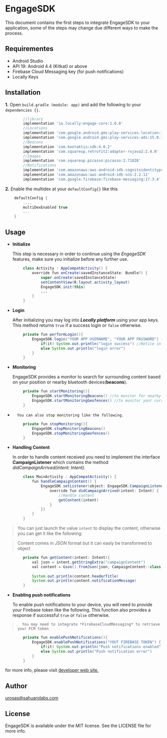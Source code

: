 # EngageSDK

This document contains the first steps to integrate EngageSDK to your application, some of the steps may change due different ways to make the process.

## Requirementes

  - Android Studio
  - API 19: Android 4.4 (Kitkat) or above
  - Firebase Cloud Messaging key (for push notifications)
  - Locally Keys
  
## Installation
**1.**  Open `build.gradle (module: app)` and add the following to your `dependencies {}`.


```groovy
        //library
        implementation 'io.locally:engage-core:1.0.0'
        //Locations
        implementation 'com.google.android.gms:play-services-location:15.0.1'
        implementation 'com.google.android.gms:play-services-ads:15.0.1'
        //Beacons
        implementation 'com.kontaktio:sdk:4.0.2'
        implementation 'com.squareup.retrofit2:adapter-rxjava2:2.4.0'
        //Images
        implementation 'com.squareup.picasso:picasso:2.71828'
        //Notifications
        implementation 'com.amazonaws:aws-android-sdk-cognitoidentityprovider:2.6.8'
        implementation 'com.amazonaws:aws-android-sdk-sns:2.2.11'
        implementation 'com.google.firebase:firebase-messaging:17.3.4'
```

**2.**  Enable the multidex at your `defaultConfig{}` like this

```groovy
    defaultConfig {
        ....
        multiDexEnabled true
        ...
    }
```

## Usage
- **Initialize**

    This step is necessary in order to continue using the _EngageSDK_ features, make sure you initialize before any further use.

```Java
        class Activity : AppCompatActivity() {
            override fun onCreate(savedInstanceState: Bundle?) {
                super.onCreate(savedInstanceState)
                setContentView(R.layout.activity_layout)
                EngageSDK.init(this)
                ...
            }
        }
```

- **Login**
    
    After initializing you may log into _**Locally platform**_ using your app keys. This method returns `true` if a success login or `false` otherwise.

```Java
        private fun performLogin(){
            EngageSDK.login("YOUR APP USERNAME", "YOUR APP PASSWORD") { //Here you can handle the response
                if(it) System.out.println("login success") //Notice in kotlin default lambda object "it"
                else System.out.println("login error")
            }
        }
```

- **Monitoring**
    
    EngageSDK provides a monitor to search for surrounding content based on your position or nearby bluetooth devices(**beacons**).

```Java
        private fun startMonitoring(){
            EngageSDK.startMonitoringBeacons() //to monitor for nearby beacons
            EngageSDK.startMonitoringGeofences() //to monitor your current location
        }
```

*       You can also stop monitoring like the following.
        
```Java
        private fun stopMonitoring(){
            EngageSDK.stopMonitoringBeacons() 
            EngageSDK.stopMonitoringGeofences() 
        }
```

- **Handling Content**

    In order to handle content received you need to implement the interface **CampaignListener** which contains the method _didCampaignArrived(intent: Intent)_.

```Java
        class MainActivity : AppCompatActivity() {             
            fun handleCampaignContent() {
                EngageSDK.setListener(object: EngageSDK.CampaignListener {
                    override fun didCampaignArrived(intent: Intent) {
                        //Handle content
                        getContent(intent)
                    }
                })
            }
        }
```
>You can just launch the value `intent` to display the content, otherwise you can get it like the following:

>Content comes in *JSON* format but it can easly be transformed to object
    
```Java
        private fun getContent(intent: Intent){
            val json = intent.getStringExtra("campaignContent")
            val content = Gson().fromJson(json, CampaignContent::class.java)
            
            System.out.println(content.headerTitle)
            System.out.println(content.notificationMessage)
        }
```
    
- **Enabling push notifications**

    To enable push notifications to your device, you will need to provide your Firebase token like the following. This function also provides a response if successful `true` or `false` otherwise.

>       You may need to integrate *FirebaseCloudMessaging* to retrieve your FCM token 

```Java
        private fun enablePushNotifications(){
            EngageSDK.enablePushNotifications("YOUT FIREBASE TOKEN") { //here you can handle the response
                if(it) System.out.println("Push notifications enabled")
                else System.out.println("Push notification error")
            }
        }
```

for more info, please visit [developer web site.](https://locally.io/developers/)

## Author
urosas@sahuarolabs.com

## License
EngageSDK is available under the MIT license. See the LICENSE file for more info.
